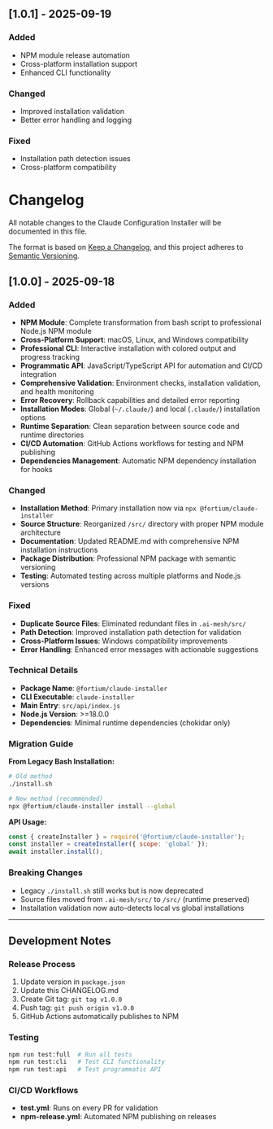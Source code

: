 ## [1.0.1] - 2025-09-19

### Added
- NPM module release automation
- Cross-platform installation support
- Enhanced CLI functionality

### Changed
- Improved installation validation
- Better error handling and logging

### Fixed
- Installation path detection issues
- Cross-platform compatibility
# Changelog

All notable changes to the Claude Configuration Installer will be documented in this file.

The format is based on [Keep a Changelog](https://keepachangelog.com/en/1.0.0/),
and this project adheres to [Semantic Versioning](https://semver.org/spec/v2.0.0.html).

## [1.0.0] - 2025-09-18

### Added
- **NPM Module**: Complete transformation from bash script to professional Node.js NPM module
- **Cross-Platform Support**: macOS, Linux, and Windows compatibility
- **Professional CLI**: Interactive installation with colored output and progress tracking
- **Programmatic API**: JavaScript/TypeScript API for automation and CI/CD integration
- **Comprehensive Validation**: Environment checks, installation validation, and health monitoring
- **Error Recovery**: Rollback capabilities and detailed error reporting
- **Installation Modes**: Global (`~/.claude/`) and local (`.claude/`) installation options
- **Runtime Separation**: Clean separation between source code and runtime directories
- **CI/CD Automation**: GitHub Actions workflows for testing and NPM publishing
- **Dependencies Management**: Automatic NPM dependency installation for hooks

### Changed
- **Installation Method**: Primary installation now via `npx @fortium/claude-installer`
- **Source Structure**: Reorganized `/src/` directory with proper NPM module architecture
- **Documentation**: Updated README.md with comprehensive NPM installation instructions
- **Package Distribution**: Professional NPM package with semantic versioning
- **Testing**: Automated testing across multiple platforms and Node.js versions

### Fixed
- **Duplicate Source Files**: Eliminated redundant files in `.ai-mesh/src/`
- **Path Detection**: Improved installation path detection for validation
- **Cross-Platform Issues**: Windows compatibility improvements
- **Error Handling**: Enhanced error messages with actionable suggestions

### Technical Details
- **Package Name**: `@fortium/claude-installer`
- **CLI Executable**: `claude-installer`
- **Main Entry**: `src/api/index.js`
- **Node.js Version**: >=18.0.0
- **Dependencies**: Minimal runtime dependencies (chokidar only)

### Migration Guide

**From Legacy Bash Installation:**
```bash
# Old method
./install.sh

# New method (recommended)
npx @fortium/claude-installer install --global
```

**API Usage:**
```javascript
const { createInstaller } = require('@fortium/claude-installer');
const installer = createInstaller({ scope: 'global' });
await installer.install();
```

### Breaking Changes
- Legacy `./install.sh` still works but is now deprecated
- Source files moved from `.ai-mesh/src/` to `/src/` (runtime preserved)
- Installation validation now auto-detects local vs global installations

---

## Development Notes

### Release Process
1. Update version in `package.json`
2. Update this CHANGELOG.md
3. Create Git tag: `git tag v1.0.0`
4. Push tag: `git push origin v1.0.0`
5. GitHub Actions automatically publishes to NPM

### Testing
```bash
npm run test:full  # Run all tests
npm run test:cli   # Test CLI functionality
npm run test:api   # Test programmatic API
```

### CI/CD Workflows
- **test.yml**: Runs on every PR for validation
- **npm-release.yml**: Automated NPM publishing on releases